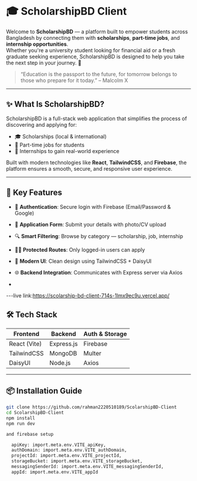 # 🎓 ScholarshipBD Client

Welcome to **ScholarshipBD** — a platform built to empower students across Bangladesh by connecting them with **scholarships**, **part-time jobs**, and **internship opportunities**.  
Whether you're a university student looking for financial aid or a fresh graduate seeking experience, ScholarshipBD is designed to help you take the next step in your journey. 🌱

> “Education is the passport to the future, for tomorrow belongs to those who prepare for it today.” – Malcolm X

---

## ✨ What Is ScholarshipBD?

ScholarshipBD is a full-stack web application that simplifies the process of discovering and applying for:

- 🎓 Scholarships (local & international)
- 💼 Part-time jobs for students
- 🧪 Internships to gain real-world experience

Built with modern technologies like **React**, **TailwindCSS**, and **Firebase**, the platform ensures a smooth, secure, and responsive user experience.

---

## 🚀 Key Features

- 🔐 **Authentication**: Secure login with Firebase (Email/Password & Google)
- 📄 **Application Form**: Submit your details with photo/CV upload
- 🔍 **Smart Filtering**: Browse by category — scholarship, job, internship
- 🧑‍🎓 **Protected Routes**: Only logged-in users can apply
- 🎨 **Modern UI**: Clean design using TailwindCSS + DaisyUI
- 🌐 **Backend Integration**: Communicates with Express server via Axios

- 

---live link:https://scolarship-bd-client-714s-1lmx9ec9u.vercel.app/


## 🛠️ Tech Stack

| Frontend      | Backend         | Auth & Storage |
|---------------|-----------------|----------------|
| React (Vite)  | Express.js      | Firebase       |
| TailwindCSS   | MongoDB         | Multer         |
| DaisyUI       | Node.js         | Axios          |

---

## 📦 Installation Guide

```bash
git clone https://github.com/rahman2220510189/ScolarshipBD-Client
cd ScolarshipBD-Client
npm install
npm run dev

and firebase setup

  apiKey: import.meta.env.VITE_apiKey,
  authDomain: import.meta.env.VITE_authDomain,
  projectId: import.meta.env.VITE_projectId,
  storageBucket: import.meta.env.VITE_storageBucket,
  messagingSenderId: import.meta.env.VITE_messagingSenderId,
  appId: import.meta.env.VITE_appId



